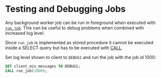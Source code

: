 # Testing and Debugging Jobs

Any background worker job can be run in foreground when executed with [`run_job`][api-run_job]. 
This can be useful to debug problems when combined with increased log level.

Since `run_job` is implemented as stored procedure it cannot be executed
inside a SELECT query but has to be executed with [CALL][postgres-call].

Set log level shown to client to `DEBUG1` and run the job with the job id 1000:

```sql
SET client_min_messages TO DEBUG1;
CALL run_job(1000);
```


[api-run_job]: /api#run_job
[postgres-call]: https://www.postgresql.org/docs/current/sql-call.html
